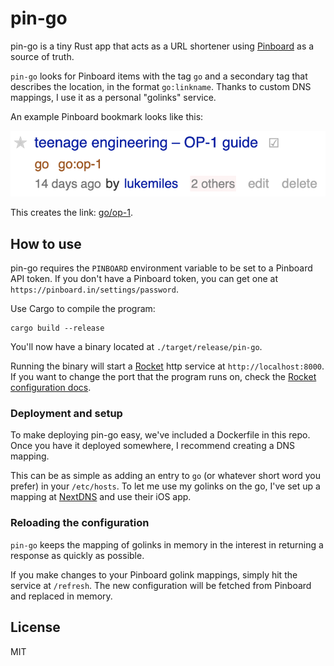 # pin-go

pin-go is a tiny Rust app that acts as a URL shortener using
[Pinboard](https://pinboard.in) as a source of truth.

`pin-go` looks for Pinboard items with the tag `go` and a secondary tag that describes the location, in the format `go:linkname`. Thanks to custom DNS mappings, I use it as a personal "golinks" service.

An example Pinboard bookmark looks like this:

![](./static/pin-example.png)

This creates the link: [go/op-1](https://teenage.engineering/guides/op-1).

## How to use

pin-go requires the `PINBOARD` environment variable to be set to a Pinboard API
token. If you don't have a Pinboard token, you can get one at
`https://pinboard.in/settings/password`.

Use Cargo to compile the program:

```
cargo build --release
```

You'll now have a binary located at `./target/release/pin-go`.

Running the binary will start a [Rocket](https://rocket.rs) http service at `http://localhost:8000`. If you want to change the port that the program runs on, check the [Rocket configuration docs](https://rocket.rs/v0.4/guide/configuration/#environment-variables).

### Deployment and setup

To make deploying pin-go easy, we've included a Dockerfile in this repo. Once you have it deployed somewhere, I recommend creating a DNS mapping.

This can be as simple as adding an entry to `go` (or whatever short word you prefer) in your `/etc/hosts`. To let me use my golinks on the go, I've set up a mapping at [NextDNS](https://nextdns.io) and use their iOS app.

### Reloading the configuration

`pin-go` keeps the mapping of golinks in memory in the interest in returning a response as quickly as possible.

If you make changes to your Pinboard golink mappings, simply hit the service at `/refresh`. The new configuration will be fetched from Pinboard and replaced in memory.

## License

MIT
